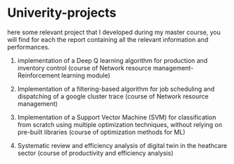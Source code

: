 # Univerity-projects

here some relevant project that I developed during my master course, you will find for each the report containing all the relevant information and performances.

1. implementation of a Deep Q learning algorithm for production and inventory control (course of Network resource management- Reinforcement learning module)

2. Implementation of a filtering-based algorithm for job scheduling and dispatching of a google cluster trace (course of Network resource management)

3. Implementation of a Support Vector Machine (SVM) for classification from scratch using multiple optimization techniques, without relying on pre-built libraries (course of optimization methods for ML)

4. Systematic review and efficiency analysis of digital twin in the heathcare sector (course of productivity and efficiency analysis)
